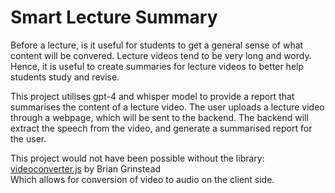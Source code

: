 # Smart Lecture Summary
Before a lecture, is it useful for students to get a general sense of what content will be convered. Lecture videos tend to be very long and wordy. Hence, it is useful to create summaries for lecture videos to better help students study and revise.

This project utilises gpt-4 and whisper model to provide a report that summarises the content of a lecture video. The user uploads a lecture video through a webpage, which will be sent to the backend. The backend will extract the speech from the video, and generate a summarised report for the user.

This project would not have been possible without the library:<br>
<a href="https://github.com/bgrins/videoconverter.js">videoconverter.js</a> by Brian Grinstead <br>
Which allows for conversion of video to audio on the client side.
